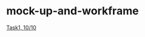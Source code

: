 # mock-up-and-workframe
[Task1, 10/10](https://miro.com/app/board/uXjVPPWgolU=/?share_link_id=892222831427)
